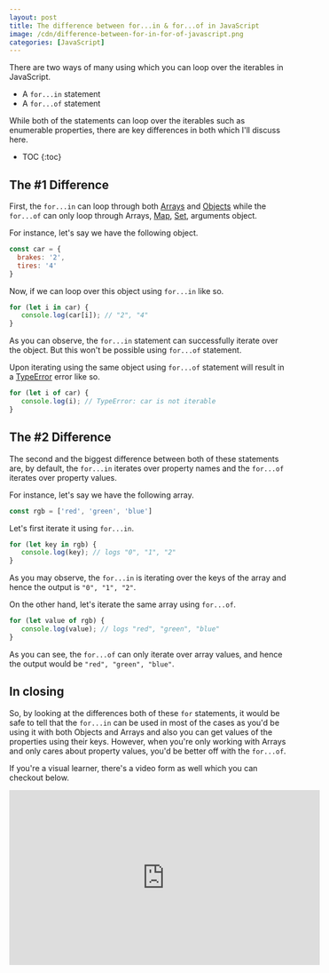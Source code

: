 ```yaml
---
layout: post
title: The difference between for...in & for...of in JavaScript
image: /cdn/difference-between-for-in-for-of-javascript.png
categories: [JavaScript]
---
```


There are two ways of many using which you can loop over the iterables in JavaScript.

- A `for...in` statement
- A `for...of` statement

While both of the statements can loop over the iterables such as enumerable properties, there are key differences in both which I'll discuss here.

* TOC
{:toc}

## The #1 Difference

First, the `for...in` can loop through both [Arrays](https://developer.mozilla.org/en-US/docs/Web/JavaScript/Reference/Global_Objects/Array) and [Objects](https://developer.mozilla.org/en-US/docs/Web/JavaScript/Reference/Global_Objects/Object) while the `for...of` can only loop through Arrays, [Map](https://developer.mozilla.org/en-US/docs/Web/JavaScript/Reference/Global_Objects/Map), [Set](https://developer.mozilla.org/en-US/docs/Web/JavaScript/Reference/Global_Objects/Set), arguments object. 

For instance, let's say we have the following object.

```js
const car = {
  brakes: '2',
  tires: '4'
}
```

Now, if we can loop over this object using `for...in` like so.

```js
for (let i in car) {
   console.log(car[i]); // "2", "4"
}
```

As you can observe, the `for...in` statement can successfully iterate over the object. But this won't be possible using `for...of` statement.

Upon iterating using the same object using `for...of` statement will result in a [TypeError](https://developer.mozilla.org/en-US/docs/Web/JavaScript/Reference/Global_Objects/TypeError) error like so.

```js
for (let i of car) {
   console.log(i); // TypeError: car is not iterable
}
```

## The #2 Difference

The second and the biggest difference between both of these statements are, by default, the `for...in` iterates over property names and the `for...of` iterates over property values.

For instance, let's say we have the following array.

```js
const rgb = ['red', 'green', 'blue']
```

Let's first iterate it using `for...in`.

```js
for (let key in rgb) {
   console.log(key); // logs "0", "1", "2"
}
```

As you may observe, the `for...in` is iterating over the keys of the array and hence the output is `"0", "1", "2"`.

On the other hand, let's iterate the same array using `for...of`.

```js
for (let value of rgb) {
   console.log(value); // logs "red", "green", "blue"
}
```

As you can see, the `for...of` can only iterate over array values, and hence the output would be `"red", "green", "blue"`.

## In closing

So, by looking at the differences both of these `for` statements, it would be safe to tell that the `for...in` can be used in most of the cases as you'd be using it with both Objects and Arrays and also you can get values of the properties using their keys. However, when you're only working with Arrays and only cares about property values, you'd be better off with the `for...of`. 

If you're a visual learner, there's a video form as well which you can checkout below.

<div class="videowrapper">
   <iframe width="560" height="315" src="https://www.youtube.com/embed/OLSEHF6iFFQ" frameborder="0" allow="accelerometer; autoplay; encrypted-media; gyroscope; picture-in-picture" allowfullscreen></iframe>
</div>